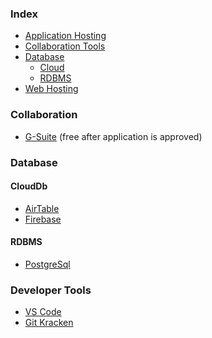 ### Index

* [Application Hosting](#apphosting)
* [Collaboration Tools](#collaboration)
* [Database](#database)
  * [Cloud](#clouddb)
  * [RDBMS](#rdbms)
* [Web Hosting](#webhosting)


<!-- ### apphosting

* [Place Link Text Here](http://linkhere.com) 
 -->

### Collaboration

* [G-Suite](https://gsuite.google.com/) (free after application is approved)


### Database

#### CloudDb

* [AirTable](http://airtable.com)
* [Firebase](https://firebase.google.com/)


#### RDBMS

* [PostgreSql](https://www.postgresql.org/)

### Developer Tools

* [VS Code](https://code.visualstudio.com/)
* [Git Kracken](https://www.gitkraken.com/)
